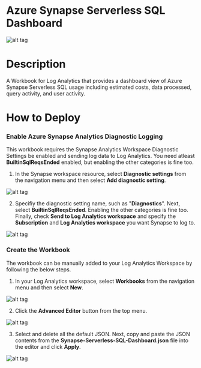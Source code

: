 # Azure Synapse Serverless SQL Dashboard

![alt tag](https://raw.githubusercontent.com/shaneochotny/Azure-Synapse-Serverless-SQL-Dashboard\/main/images/Dashboard-Overview.gif)

# Description

A Workbook for Log Analytics that provides a dashboard view of Azure Synapse Serverless SQL usage including estimated costs, data processed, query activity, and user activity.

# How to Deploy

### Enable Azure Synapse Analytics Diagnostic Logging
This workbook requires the Synapse Analytics Workspace Diagnostic Settings be enabled and sending log data to Log Analytics. You need atleast <b>BuiltinSqlReqsEnded</b> enabled, but enabling the other categories is fine too.

1. In the Synapse workspace resource, select <b>Diagnostic settings</b> from the navigation menu and then select <b>Add diagnostic setting</b>.

![alt tag](https://raw.githubusercontent.com/shaneochotny/Azure-Synapse-Serverless-SQL-Dashboard\/main/images/Synapse-Diagnostics-Step-1.png)

2. Specifiy the diagnostic setting name, such as "<b>Diagnostics</b>". Next, select <b>BuiltinSqlReqsEnded</b>. Enabling the other categories is fine too. Finally, check <b>Send to Log Analytics workspace</b> and specify the <b>Subscription</b> and <b>Log Analytics workspace</b> you want Synapse to log to.

![alt tag](https://raw.githubusercontent.com/shaneochotny/Azure-Synapse-Serverless-SQL-Dashboard\/main/images/Synapse-Diagnostics-Step-2.png)


### Create the Workbook
The workbook can be manually added to your Log Analytics Workspace by following the below steps.

1. In your Log Analytics workspace, select <b>Workbooks</b> from the navigation menu and then select <b>New</b>.

![alt tag](https://raw.githubusercontent.com/shaneochotny/Azure-Synapse-Serverless-SQL-Dashboard\/main/images/Workbook-Step-1.png)

2. Click the <b>Advanced Editor</b> button from the top menu.

![alt tag](https://raw.githubusercontent.com/shaneochotny/Azure-Synapse-Serverless-SQL-Dashboard\/main/images/Workbook-Step-2.png)

3. Select and delete all the default JSON. Next, copy and paste the JSON contents from the <b>Synapse-Serverless-SQL-Dashboard.json</b> file into the editor and click <b>Apply</b>.

![alt tag](https://raw.githubusercontent.com/shaneochotny/Azure-Synapse-Serverless-SQL-Dashboard\/main/images/Workbook-Step-3.png)